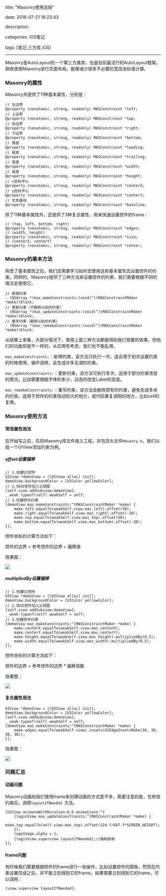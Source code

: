 title: "Masonry使用总结"

date: 2016-07-21 16:23:43

description:

categories: iOS笔记

tags: [笔记,三方库,iOS]

---

Masonry是AutoLayout的一个第三方类库，也是目前最流行的AutoLayout框架。熟练使用Masonry进行页面布局，能够减少很多不必要的宽高坐标值计算。

<!--more-->

### Masonry的属性

Masonry共提供了11种基本属性，分别是：

	// 左边界
	@property (nonatomic, strong, readonly) MASConstraint *left;
	// 上边界
	@property (nonatomic, strong, readonly) MASConstraint *top;
	// 右边界
	@property (nonatomic, strong, readonly) MASConstraint *right;
	// 下边界
	@property (nonatomic, strong, readonly) MASConstraint *bottom;
	// 首部
	@property (nonatomic, strong, readonly) MASConstraint *leading;
	// 尾部
	@property (nonatomic, strong, readonly) MASConstraint *trailing;
	// 宽度
	@property (nonatomic, strong, readonly) MASConstraint *width;
	// 高度
	@property (nonatomic, strong, readonly) MASConstraint *height;
	// x坐标中心
	@property (nonatomic, strong, readonly) MASConstraint *centerX;
	// y坐标中心
	@property (nonatomic, strong, readonly) MASConstraint *centerY;
	// 文本基线
	@property (nonatomic, strong, readonly) MASConstraint *baseline;
	
除了11种基本属性外，还提供了3种复合属性，用来快速设置控件的frame：
	
	// (top, left, bottom, right)
	@property (nonatomic, strong, readonly) MASConstraint *edges;
	// (width, height)
	@property (nonatomic, strong, readonly) MASConstraint *size;
	// (centerX, centerY)
	@property (nonatomic, strong, readonly) MASConstraint *center;
	
### Masonry的基本方法

熟悉了基本属性之后，我们还需要学习如何去使用这些基本属性去设置控件的约束。同样的，Masonry提供了三种方法来设置控件的约束，我们需要根据不同的情况去使用它。

	// 新增约束
	- (NSArray *)mas_makeConstraints:(void(^)(MASConstraintMaker *make))block;
	// 更新约束（不删除以前的约束）
	- (NSArray *)mas_updateConstraints:(void(^)(MASConstraintMaker *make))block;
	// 重写约束（删除以前的约束）
	- (NSArray *)mas_remakeConstraints:(void(^)(MASConstraintMaker *make))block;

从结果上来看，大部分情况下，使用上面三种方法都能得到我们想要的效果。但他们的功能却是不一样的，从应用性考虑，我们也不能乱用。

`mas_makeConstraints:`：新增约束，该方法只执行一次，适合用于初次设置约束的时候使用，循环调用，会生成许多无谓的约束。

`mas_updateConstraints:`：更新约束，该方法可执行多次，适用于部分约束改变的情况，比如需要根据字体的多少，动态的改变Label的高度。

`mas_remakeConstraints:`：重写约束，该方法会删除原有的约束，避免生成多余的约束，适用于控件的约束改动较大的地方，或代码重复调用的地方，比如cell的复用。

### Masonry使用方法

#### 常用属性用法

在开始写之前，先将Masonry库文件拖入工程，并包含头文件`Masonry.h`，我们以给一个UIView添加约束为例。

##### offset设置偏移

	// 1.创建UI控件
	UIView *demoView = [[UIView alloc] init];
	demoView.backgroundColor = [UIColor yellowColor];
	// 2.将UI控件加入父视图
	[self.view addSubview:demoView];
	__weak typeof(self) weakSelf = self;
	// 3.创建控件约束
	[demoView mas_makeConstraints:^(MASConstraintMaker *make) {
	    make.left.equalTo(weakSelf.view.mas_left).offset(30);
	    make.right.equalTo(weakSelf.view.mas_right).offset(-30);
	    make.top.equalTo(weakSelf.view.mas_top).offset(30);
	    make.bottom.equalTo(weakSelf.view.mas_bottom).offset(-30);
	}];
	
控件坐标的计算方法如下：

控件的边界 = 参考控件的边界 + 偏移值

效果图：

![](/img/Masonry用法01.png)

##### multipliedBy设置偏移

	// 1.创建UI控件
	UIView *demoView = [[UIView alloc] init];
	demoView.backgroundColor = [UIColor yellowColor];
	// 2.将UI控件加入父视图
	[self.view addSubview:demoView];
	__weak typeof(self) weakSelf = self;
	// 3.创建控件约束
    [demoView mas_makeConstraints:^(MASConstraintMaker *make) {
        make.centerX.equalTo(weakSelf.view.mas_centerX);
        make.centerY.equalTo(weakSelf.view.mas_centerY);
     	make.height.equalTo(weakSelf.view.mas_height).multipliedBy(0.5);
        make.width.equalTo(weakSelf.view.mas_width).multipliedBy(0.5);
    }];
    
控件坐标的计算方法如下：

控件的边界 = 参考控件的边界 * 偏移倍数

效果图：

![](/img/Masonry用法02.png)

#### 复合属性用法

    UIView *demoView = [[UIView alloc] init];
    demoView.backgroundColor = [UIColor yellowColor];
    [self.view addSubview:demoView];
    __weak typeof(self) weakSelf = self;
    [demoView mas_makeConstraints:^(MASConstraintMaker *make) {
        make.edges.equalTo(weakSelf.view).insets(UIEdgeInsetsMake(30, 30, 30, 30));
    }];
    
效果图：

![](/img/Masonry用法01.png)

### 问题汇总

#### 动画问题

Masonry动画和我们使用frame来创建动画的方式差不多，需要注意的是，在修改约束后，调用`layoutIfNeeded `方法。

    [UIView animateWithDuration:0.6 animations:^{
        [loginView mas_updateConstraints:^(MASConstraintMaker *make) {
            make.top.equalTo(self.view.mas_top).offset(224.f/667.f*SCREEN_HEIGHT);
        }];
        logoImage.alpha = 1;
        [loginView.superview layoutIfNeeded];//强制绘制
    }];

#### frame问题

有时候我们需要根据控件的frame进行一些操作，比如设置控件的圆角，然而在约束设置完成之后，并不能立刻得到它的frame。如果需要立刻得到它的frame，可以调用：

	[view.superview layoutIfNeeded];

	
